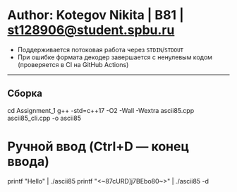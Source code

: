 
# Author: Kotegov Nikita | B81 | st128906@student.spbu.ru

* Поддерживается потоковая работа через `STDIN`/`STDOUT`
* При ошибке формата декодер завершается с ненулевым кодом  
  (проверяется в CI на GitHub Actions)
---
## Сборка

cd Assignment_1
g++ -std=c++17 -O2 -Wall -Wextra ascii85.cpp ascii85_cli.cpp -o ascii85


# Ручной ввод (Ctrl+D — конец ввода)
printf "Hello" | ./ascii85
printf "<~87cURD]j7BEbo80~>" | ./ascii85 -d

